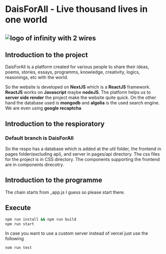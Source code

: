 # DaisForAll - Live thousand lives in one world

## ![logo of infinity with 2 wires](https://www.daisforall.com/logo.png "logo")

## Introduction to the project

DaisForAll is a platform created for various people to share their ideas, poems, stories, essays, programms, knowledge, creativity, logics, reasonings, etc with the world.

So the website is developed on **NextJS** which is a **ReactJS** framework. **ReactJS** works on **Javascript** maybe **nodeJS**. The platform helps us to **server side render** the project make the website quite quick. On the other hand the database used is **mongodb** and **algolia** is the used search engine. We are even using **google recaptcha**

## Introduction to the respioratory

### Default branch is DaisForAll

So the respo has a database which is added at the util folder, the frontend in pages folder(excluding api), and server in pages/api directory. The css files for the project is in CSS directory. The components supporting the frontend are in components direcotry.

## Introduction to the programme

The chain starts from \_app.js I guess so please start there.

## Execute

```bash
npm run install && npm run build
npm run start
```

In case you want to use a custom server instead of vercel just use the following

```bash
nom run test
```
